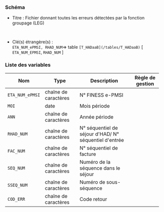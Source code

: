 ### Schéma


- Titre : Fichier donnant toutes les erreurs détectées par la fonction groupage (LEG)
<br />



- Clé(s) étrangère(s) : <br />
`ETA_NUM_ePMSI, RHAD_NUM`=> table `[T_HADaaB](/tables/T_HADaaB)` [ `ETA_NUM_EPMSI`, `RHAD_NUM` ]<br />

 
### Liste des variables

Nom | Type | Description | Règle de gestion
-|-|-|-
`ETA_NUM_ePMSI`| chaîne de caractères |N° FINESS e-PMSI||
`MOI`| date |Mois période||
`ANN`| chaîne de caractères |Année période||
`RHAD_NUM`| chaîne de caractères |N° séquentiel de séjour d'HAD/ N° séquentiel d'entrée||
`FAC_NUM`| chaîne de caractères |N° séquentiel de facture||
`SEQ_NUM`| chaîne de caractères |Numéro de la séquence dans le séjour||
`SSEQ_NUM`| chaîne de caractères |Numéro de sous-séquence||
`COD_ERR`| chaîne de caractères |Code retour||